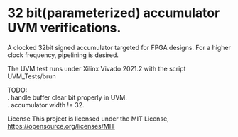 # 32 bit(parameterized) accumulator UVM verifications.
A clocked 32bit signed accumulator targeted for FPGA designs. For a higher clock frequency, pipelining is desired.

The UVM test runs under Xilinx Vivado 2021.2 with the script UVM_Tests/brun

TODO:\
	. handle buffer clear bit properly in UVM.\
	. accumulator width != 32.

License
This project is licensed under the MIT License, https://opensource.org/licenses/MIT
